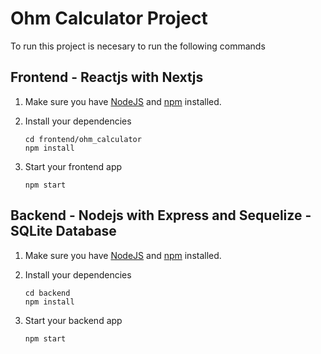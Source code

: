 # Ohm Calculator Project

To run this project is necesary to run the following commands

## Frontend - Reactjs with Nextjs

1. Make sure you have [NodeJS](https://nodejs.org/) and [npm](https://www.npmjs.com/) installed.
2. Install your dependencies

   ```
   cd frontend/ohm_calculator
   npm install
   ```

3. Start your frontend app

   ```
   npm start
   ```

## Backend - Nodejs with Express and Sequelize - SQLite Database

1. Make sure you have [NodeJS](https://nodejs.org/) and [npm](https://www.npmjs.com/) installed.
2. Install your dependencies

   ```
   cd backend
   npm install
   ```

3. Start your backend app

   ```
   npm start
   ```
